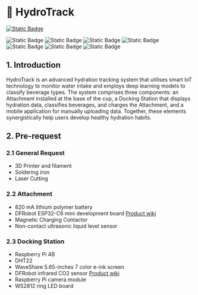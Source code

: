 # :cup_with_straw: HydroTrack

[![Static Badge](https://img.shields.io/badge/Chinese_Readme-477CB3)](https://github.com/Ereshkigallll/CE_Dissertation/blob/main/README_CN.md)

![Static Badge](https://img.shields.io/badge/Python-F1F4F1?logo=python&logoColor=%231C84DD)
![Static Badge](https://img.shields.io/badge/C%2B%2B-F1F4F1?logo=cplusplus&logoColor=%231C84DD)
![Static Badge](https://img.shields.io/badge/Flutter-F1F4F1?logo=flutter&logoColor=%2302569B)
![Static Badge](https://img.shields.io/badge/Pytorch-F1F4F1?logo=pytorch&logoColor=%23EE4C2C)
![Static Badge](https://img.shields.io/badge/Raspberry_Pi-F1F4F1?logo=raspberrypi&logoColor=%23A22846)
![Static Badge](https://img.shields.io/badge/Espressif-F1F4F1?logo=espressif&logoColor=%23E7352C)
![Static Badge](https://img.shields.io/badge/Dart-F1F4F1?logo=dart&logoColor=%230175C2)




## 1. Introduction

HydroTrack is an advanced hydration tracking system that utilises smart IoT technology to monitor water intake and employs deep learning models to classify beverage types. The system comprises three components: an Attachment installed at the base of the cup, a Docking Station that displays hydration data, classifies beverages, and charges the Attachment, and a mobile application for manually uploading data. Together, these elements synergistically help users develop healthy hydration habits.

## 2. Pre-request

### 2.1 General Request

- 3D Printer and filament
- Soldering iron
- Laser Cutting

### 2.2 Attachment
- 820 mA lithium polymer battery
- DFRobot ESP32-C6 mini development board [Product wiki](https://wiki.dfrobot.com/SKU_DFR1117_Beetle_ESP32_C6)
- Magnetic Charging Contactor 
- Non-contact ultrasonic liquid level sensor

### 2.3 Docking Station
- Raspberry Pi 4B
- DHT22
- WaveShare 5.65-inches 7 color e-ink screen
- DFRobot infrared CO2 sensor [Product wiki](https://wiki.dfrobot.com/SKU_SEN0536_Gravity_SCD41_Infrared_CO2_Sensor)
- Raspberry Pi camera module
- WS2812 ring LED board